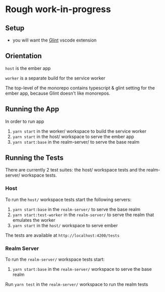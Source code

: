 # Rough work-in-progress

## Setup

- you will want the [Glint](https://marketplace.visualstudio.com/items?itemName=typed-ember.glint-vscode) vscode extension

## Orientation

`host` is the ember app

`worker` is a separate build for the service worker

The top-level of the monorepo contains typescript & glint setting for the ember app, because Glint doesn't like monorepos.

## Running the App
In order to run app
1. `yarn start` in the worker/ workspace to build the service worker
2. `yarn start` in the host/ workspace to serve the ember app
3. `yarn start:base` in the realm-server/ to serve the base realm

## Running the Tests
There are currently 2 test suites: the host/ workspace tests and the realm-server/ workspace tests.

### Host
To run the  `host/`  workspace tests start the following servers:
1. `yarn start:base` in the `realm-server/` to serve the base realm
2. `yarn start:test-worker` in the `realm-server/` to serve the realm that emulates the worker
3. `yarn start` in the `host/` workspace to serve ember

The tests are available at `http://localhost:4200/tests`

### Realm Server
To run the `realm-server/` workspace tests start:
1. `yarn start:base` in the `realm-server/` workspace to serve the base realm

Run `yarn test` in the `realm-server/` workspace to run the realm tests
